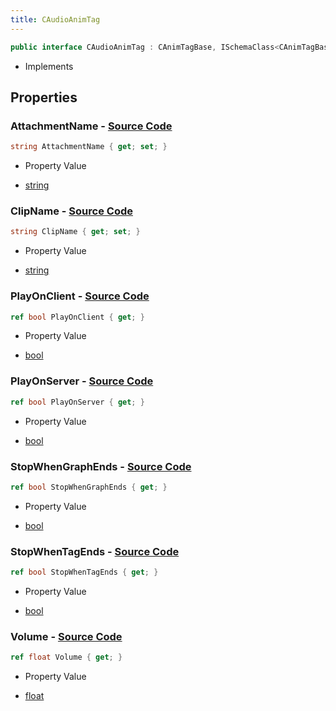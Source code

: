 ```yaml
---
title: CAudioAnimTag
---
```


```csharp
public interface CAudioAnimTag : CAnimTagBase, ISchemaClass<CAnimTagBase>, ISchemaClass<CAudioAnimTag>, ISchemaField, ISchemaClass, INativeHandle
```

- Implements

## Properties

### **AttachmentName** - [Source Code](https://github.com/swiftly-solution/swiftlys2/blob/main/managed/src/SwiftlyS2.Generated/Schemas/Interfaces/CAudioAnimTag.cs#L18)

```csharp
string AttachmentName { get; set; }
```

- Property Value

- [string](https://learn.microsoft.com/dotnet/api/system.string)

### **ClipName** - [Source Code](https://github.com/swiftly-solution/swiftlys2/blob/main/managed/src/SwiftlyS2.Generated/Schemas/Interfaces/CAudioAnimTag.cs#L16)

```csharp
string ClipName { get; set; }
```

- Property Value

- [string](https://learn.microsoft.com/dotnet/api/system.string)

### **PlayOnClient** - [Source Code](https://github.com/swiftly-solution/swiftlys2/blob/main/managed/src/SwiftlyS2.Generated/Schemas/Interfaces/CAudioAnimTag.cs#L28)

```csharp
ref bool PlayOnClient { get; }
```

- Property Value

- [bool](https://learn.microsoft.com/dotnet/api/system.boolean)

### **PlayOnServer** - [Source Code](https://github.com/swiftly-solution/swiftlys2/blob/main/managed/src/SwiftlyS2.Generated/Schemas/Interfaces/CAudioAnimTag.cs#L26)

```csharp
ref bool PlayOnServer { get; }
```

- Property Value

- [bool](https://learn.microsoft.com/dotnet/api/system.boolean)

### **StopWhenGraphEnds** - [Source Code](https://github.com/swiftly-solution/swiftlys2/blob/main/managed/src/SwiftlyS2.Generated/Schemas/Interfaces/CAudioAnimTag.cs#L24)

```csharp
ref bool StopWhenGraphEnds { get; }
```

- Property Value

- [bool](https://learn.microsoft.com/dotnet/api/system.boolean)

### **StopWhenTagEnds** - [Source Code](https://github.com/swiftly-solution/swiftlys2/blob/main/managed/src/SwiftlyS2.Generated/Schemas/Interfaces/CAudioAnimTag.cs#L22)

```csharp
ref bool StopWhenTagEnds { get; }
```

- Property Value

- [bool](https://learn.microsoft.com/dotnet/api/system.boolean)

### **Volume** - [Source Code](https://github.com/swiftly-solution/swiftlys2/blob/main/managed/src/SwiftlyS2.Generated/Schemas/Interfaces/CAudioAnimTag.cs#L20)

```csharp
ref float Volume { get; }
```

- Property Value

- [float](https://learn.microsoft.com/dotnet/api/system.single)

